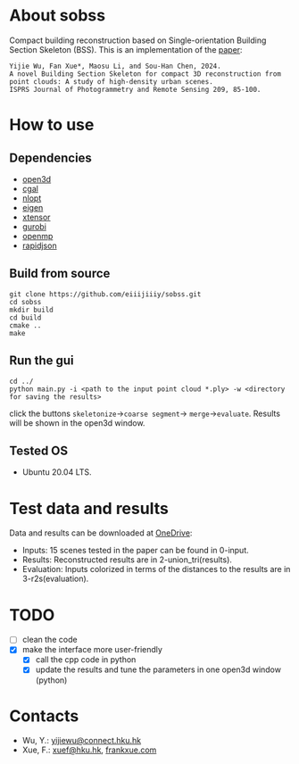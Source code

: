 # About sobss

Compact building reconstruction based on Single-orientation Building Section Skeleton (BSS). This is an implementation of the [paper](https://doi.org/10.1016/j.isprsjprs.2024.01.020): 

```
Yijie Wu, Fan Xue*, Maosu Li, and Sou-Han Chen, 2024.
A novel Building Section Skeleton for compact 3D reconstruction from point clouds: A study of high-density urban scenes.
ISPRS Journal of Photogrammetry and Remote Sensing 209, 85-100. 
```

# How to use
## Dependencies
- [open3d](https://www.open3d.org/)
- [cgal](https://www.cgal.org/)
- [nlopt](https://nlopt.readthedocs.io/)
- [eigen](https://eigen.tuxfamily.org/)
- [xtensor](https://github.com/xtensor-stack/xtensor)
- [gurobi](https://www.gurobi.com/)
- [openmp](https://www.openmp.org/)
- [rapidjson](https://rapidjson.org/)
## Build from source
```
git clone https://github.com/eiiijiiiy/sobss.git
cd sobss
mkdir build
cd build
cmake ..
make
```
## Run the gui
```
cd ../
python main.py -i <path to the input point cloud *.ply> -w <directory for saving the results>
```
click the buttons `skeletonize`->`coarse segment`-> `merge`->`evaluate`. Results will be shown in the open3d window.

## Tested OS
- Ubuntu 20.04 LTS.

# Test data and results
Data and results can be downloaded at [OneDrive](https://connecthkuhk-my.sharepoint.com/:f:/g/personal/yijiewu_connect_hku_hk/Ej77MEfWVCtLrJVM-27fO40Brt0B5MLBiAErMaX3p0M3YQ?e=2cHrAg): 
- Inputs: 15 scenes tested in the paper can be found in 0-input. 
- Results: Reconstructed results are in 2-union_tri(results). 
- Evaluation: Inputs colorized in terms of the distances to the results are in 3-r2s(evaluation).

# TODO
- [ ] clean the code
- [x] make the interface more user-friendly  
    - [x] call the cpp code in python
    - [x] update the results and tune the parameters in one open3d window (python)

# Contacts

- Wu, Y.: [yijiewu@connect.hku.hk](mailto:yijiewu@connect.hku.hk?subject=[GitHub]sobss)
- Xue, F.: [xuef@hku.hk](mailto:xuef@hku.hk?subject=[GitHub]sobss), [frankxue.com](//frankxue.com/)
